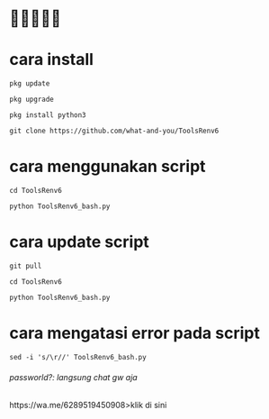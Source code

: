 # 🗿🗿🗿🗿🗿

# cara install
```
pkg update
```
```
pkg upgrade
```
```
pkg install python3
```
```
git clone https://github.com/what-and-you/ToolsRenv6
```
# cara menggunakan script
```
cd ToolsRenv6
```
```
python ToolsRenv6_bash.py
```
# cara update script
```
git pull
```
```
cd ToolsRenv6
```
```
python ToolsRenv6_bash.py
```
# cara mengatasi error pada script
```
sed -i 's/\r//' ToolsRenv6_bash.py
```

<h6>passworld?: langsung chat gw aja</h6><a>https://wa.me/6289519450908>klik di sini</a>
